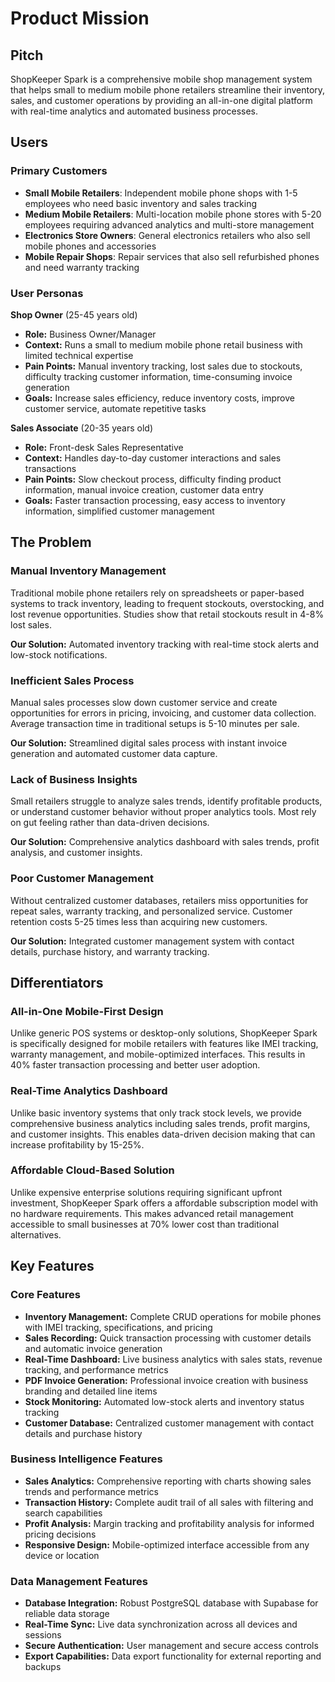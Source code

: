 # Product Mission

## Pitch

ShopKeeper Spark is a comprehensive mobile shop management system that helps small to medium mobile phone retailers streamline their inventory, sales, and customer operations by providing an all-in-one digital platform with real-time analytics and automated business processes.

## Users

### Primary Customers

- **Small Mobile Retailers**: Independent mobile phone shops with 1-5 employees who need basic inventory and sales tracking
- **Medium Mobile Retailers**: Multi-location mobile phone stores with 5-20 employees requiring advanced analytics and multi-store management
- **Electronics Store Owners**: General electronics retailers who also sell mobile phones and accessories
- **Mobile Repair Shops**: Repair services that also sell refurbished phones and need warranty tracking

### User Personas

**Shop Owner** (25-45 years old)
- **Role:** Business Owner/Manager
- **Context:** Runs a small to medium mobile phone retail business with limited technical expertise
- **Pain Points:** Manual inventory tracking, lost sales due to stockouts, difficulty tracking customer information, time-consuming invoice generation
- **Goals:** Increase sales efficiency, reduce inventory costs, improve customer service, automate repetitive tasks

**Sales Associate** (20-35 years old)
- **Role:** Front-desk Sales Representative
- **Context:** Handles day-to-day customer interactions and sales transactions
- **Pain Points:** Slow checkout process, difficulty finding product information, manual invoice creation, customer data entry
- **Goals:** Faster transaction processing, easy access to inventory information, simplified customer management

## The Problem

### Manual Inventory Management
Traditional mobile phone retailers rely on spreadsheets or paper-based systems to track inventory, leading to frequent stockouts, overstocking, and lost revenue opportunities. Studies show that retail stockouts result in 4-8% lost sales.

**Our Solution:** Automated inventory tracking with real-time stock alerts and low-stock notifications.

### Inefficient Sales Process
Manual sales processes slow down customer service and create opportunities for errors in pricing, invoicing, and customer data collection. Average transaction time in traditional setups is 5-10 minutes per sale.

**Our Solution:** Streamlined digital sales process with instant invoice generation and automated customer data capture.

### Lack of Business Insights
Small retailers struggle to analyze sales trends, identify profitable products, or understand customer behavior without proper analytics tools. Most rely on gut feeling rather than data-driven decisions.

**Our Solution:** Comprehensive analytics dashboard with sales trends, profit analysis, and customer insights.

### Poor Customer Management
Without centralized customer databases, retailers miss opportunities for repeat sales, warranty tracking, and personalized service. Customer retention costs 5-25 times less than acquiring new customers.

**Our Solution:** Integrated customer management system with contact details, purchase history, and warranty tracking.

## Differentiators

### All-in-One Mobile-First Design
Unlike generic POS systems or desktop-only solutions, ShopKeeper Spark is specifically designed for mobile retailers with features like IMEI tracking, warranty management, and mobile-optimized interfaces. This results in 40% faster transaction processing and better user adoption.

### Real-Time Analytics Dashboard
Unlike basic inventory systems that only track stock levels, we provide comprehensive business analytics including sales trends, profit margins, and customer insights. This enables data-driven decision making that can increase profitability by 15-25%.

### Affordable Cloud-Based Solution
Unlike expensive enterprise solutions requiring significant upfront investment, ShopKeeper Spark offers a affordable subscription model with no hardware requirements. This makes advanced retail management accessible to small businesses at 70% lower cost than traditional alternatives.

## Key Features

### Core Features

- **Inventory Management:** Complete CRUD operations for mobile phones with IMEI tracking, specifications, and pricing
- **Sales Recording:** Quick transaction processing with customer details and automatic invoice generation
- **Real-Time Dashboard:** Live business analytics with sales stats, revenue tracking, and performance metrics
- **PDF Invoice Generation:** Professional invoice creation with business branding and detailed line items
- **Stock Monitoring:** Automated low-stock alerts and inventory status tracking
- **Customer Database:** Centralized customer management with contact details and purchase history

### Business Intelligence Features

- **Sales Analytics:** Comprehensive reporting with charts showing sales trends and performance metrics
- **Transaction History:** Complete audit trail of all sales with filtering and search capabilities
- **Profit Analysis:** Margin tracking and profitability analysis for informed pricing decisions
- **Responsive Design:** Mobile-optimized interface accessible from any device or location

### Data Management Features

- **Database Integration:** Robust PostgreSQL database with Supabase for reliable data storage
- **Real-Time Sync:** Live data synchronization across all devices and sessions
- **Secure Authentication:** User management and secure access controls
- **Export Capabilities:** Data export functionality for external reporting and backups